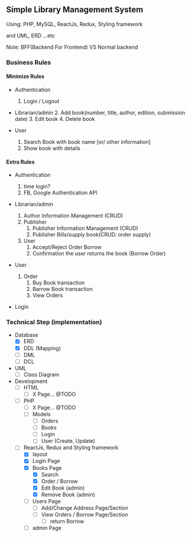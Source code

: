 ## Simple Library Management System

Using: PHP, MySQL, ReactJs, Redux, Styling framework

and UML, ERD ...etc 

Note: BFF(Backend For Frontend) VS Normal backend 

### Business Rules
 
#### Minimize Rules 


- Authentication
  1. Login / Logout

- Librarian/admin 
  2. Add book(number, title, author, edition, submission date)
  3. Edit book
  4. Delete book

- User
  1. Search Book with book name [or/ other information]
  2. Show book with details

#### Extra Rules

- Authentication
    1. time login?
    2.  FB, Google Authentication API

- Librarian/admin 
  1. Author Information Management (CRUD)  
  2. Publisher
     1. Publisher Information Management (CRUD)
     2. Publisher Bills/supply book(CRUD: order supply)
  3. User
     1. Accept/Reject Order Borrow
     2. Confirmation the user returns the book (Borrow Order)
  
- User
  1. Order
     1. Buy Book transaction
     2. Barrow Book transaction
     3. View Orders

- Login 

### Technical Step (implementation)

- Database 
  - [X] ERD
  - [X] DDL (Mapping)
  - [ ] DML
  - [ ] DCL

- UML
  - [ ] Class Diagram

- Development
  - [ ] HTML
    - [ ] X Page... @TODO
    
  - [ ] PHP
    - [ ] X Page... @TODO
    - [ ] Models
      - [ ] Orders
      - [ ] Books
      - [ ] Login
      - [ ] User (Create, Update)

  - [ ] ReactJs, Redux and Styling framework
    - [x] layout 
    - [x] Login Page
    - [x] Books Page
      - [X] Search
      - [X] Order / Borrow
      - [X] Edit Book (admin)
      - [X] Remove Book (admin)
    - [ ] Users Page
      - [ ] Add/Change Address Page/Section
      - [ ] View Orders / Borrow Page/Section
        - [ ] return Borrow
    - [ ] admin Page